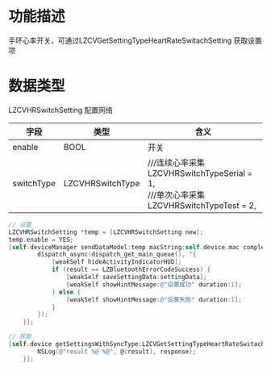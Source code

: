 <a name="739DD"></a>
# 功能描述
手环心率开关，可通过LZCVGetSettingTypeHeartRateSwitachSetting 获取设置项

<a name="Vllul"></a>
# 数据类型
LZCVHRSwitchSetting 配置网络

| 字段 | 类型 | 含义 |
| --- | --- | --- |
| enable | BOOL | 开关 |
| switchType | LZCVHRSwitchType | ///连续心率采集<br />LZCVHRSwitchTypeSerial     = 1,<br />///单次心率采集<br />LZCVHRSwitchTypeTest        = 2, |


```objectivec
// 设置
LZCVHRSwitchSetting *temp = [LZCVHRSwitchSetting new];
temp.enable = YES;
[self.deviceManager sendDataModel:temp macString:self.device.mac completion:^(LZBluetoothErrorCode result, id resp) {
        dispatch_async(dispatch_get_main_queue(), ^{
            [weakSelf hideActivityIndicatorHUD];
            if (result == LZBluetoothErrorCodeSuccess) {
                [weakSelf saveSettingData:settingData];
                [weakSelf showHintMessage:@"设置成功" duration:1];
            } else {
                [weakSelf showHintMessage:@"设置失败" duration:1];
            }
        });
    }];

// 获取
[self.device getSettingsWithSyncType:LZCVGetSettingTypeHeartRateSwitachSetting completion:^(LZBluetoothErrorCode result, id  _Nullable response) {
        NSLog(@"result %@ %@", @(result), response);
    }];

```

